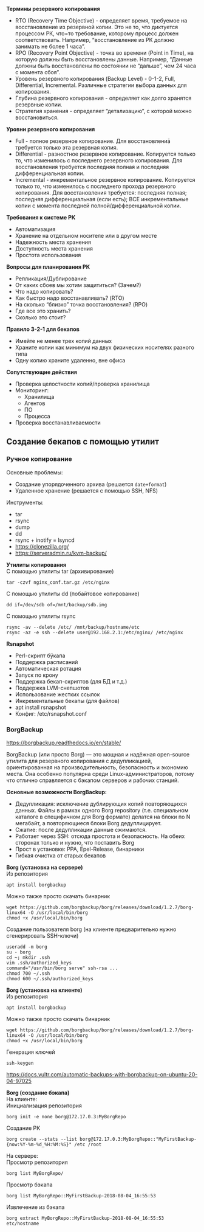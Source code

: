 __Термины резервного копирования__   
- RTO (Recovery Time Objective) - определяет время, требуемое на восстановление из резервной копии. Это не то, что диктуется процессом РК, что=то требование, которому процесс должен соответствовать. Например, “восстановление из РК должно занимать
не более 1 часа”.
- RPO (Recovery Point Objective) - точка во времени (Point in Time), на которую должны быть восстановлены данные. Например, “Данные должны быть восстановлены по состоянии не “дальше”, чем 24 часа с момента сбоя”.
- Уровень резервного копирования (Backup Level) - 0-1-2, Full, Differential, Incremental. Различные стратегии выбора данных для копирования.
- Глубина резервного копирования - определяет как долго хранятся резервные копии.
- Стратегия хранения - определяет “детализацию”, с которой можно восстановиться.

__Уровни резервного копирования__     
- Full - полное резервное копирование. Для восстановлениā требуется только эта резервная копия.
- Differential - разностное резервное копирование. Копируется только то, что изменилось с последнего резервного копирования. Для восстановления требуется последняя полная и последняя дифференциальная копии.
- Incremental - инкрементальное резервное копирование. Копируется только то, что изменилось с последнего прохода резервного копирования. Для восстановления требуется: последняя полная; последняя дифференциальная (если есть); ВСЕ инкрементальные копии с момента последней полной/дифференциальной копии.


__Требования к системе РК__  
- Автоматизация
- Хранение на отдельном носителе или в другом месте
- Надежность места хранения
- Доступность места хранения
- Простота использования


__Вопросы для планирования РК__    
- Репликация/Дублирование
- От каких сбоев мы хотим защититься? (Зачем?)
- Что надо копировать?
- Как быстро надо восстанавливать? (RTO)
- На сколько “близко” точка восстановления? (RPO)
- Где все это хранить?
- Сколько это стоит?


__Правило 3-2-1 для бекапов__     
- Имейте не менее трех копий данных
- Храните копии как минимум на двух физических носителях разного типа
- Одну копию храните удаленно, вне офиса


__Сопутствующие действия__    
- Проверка целостности копий/проверка хранилища
- Мониторинг:
   - Хранилища
   - Агентов
   - ПО
   - Процесса
- Проверка восстанавливаемости    

## Создание бекапов с помощью утилит
### Ручное копирование
Основные проблемы:
- Создание упорядоченного архива (решается `date+format`)
- Удаленное хранение (решается с помощью SSH, NFS)


Инструменты:
- tar
- rsync
- dump
- dd
- rsync + inotify = lsyncd
- https://clonezilla.org/
- https://serveradmin.ru/kvm-backup/


__Утилиты копирования__      
С помощью утилиты tar (архивирование)
```
tar -czvf nginx_conf.tar.gz /etc/nginx
```
С помощью утилиты dd (побайтовое копирование)
```
dd if=/dev/sdb of=/mnt/backup/sdb.img
```
С помощью утилиты rsync
```
rsync -av --delete /etc/ /mnt/backup/hostname/etc
rsync -az -e ssh --delete user@192.168.2.1:/etc/nginx/ /etc/nginx
```

__Rsnapshot__    
- Perl-скрипт бÿкапа
- Поддержка расписаний
- Автоматическая ротация
- Запуск по крону
- Поддержка бекап-скриптов (для БД и т.д.)
- Поддержка LVM-снепшотов
- Использование жестких ссылок
- Инкрементальные бекапы (для файлов)
- apt install rsnapshot
- Конфиг: /etc/rsnapshot.conf

### BorgBackup    
https://borgbackup.readthedocs.io/en/stable/     


BorgBackup (или просто Borg) — это мощная и надёжная open-source утилита для резервного копирования с дедупликацией, ориентированная на производительность, безопасность и экономию места. Она особенно популярна среди Linux-администраторов, потому что отлично справляется с бэкапом серверов и рабочих станций.    

__Основные возможности BorgBackup:__     
- Дедупликация: исключение дублирующих копий повторяющихся данных. Файлы в рамках одного Borg repository (т.е. специальном каталоге в специфичном для Borg формате) делатся на блоки по N мегабайт, а повторяющиеся блоки Borg дедуплицирует.
- Сжатие: после дедупликации данные сжимаются.
- Работает через SSH: отсюда простота и безопасность. На обеих сторонах только и нужно, что поставить Borg
- Прост в установке: PPA, Epel-Release, бинарники
- Гибкая очистка от старых бекапов

__Borg (установка на сервере)__     
Из репозитория
```
apt install borgbackup
```
Можно также просто скачать бинарник
```
wget https://github.com/borgbackup/borg/releases/download/1.2.7/borg-linux64 -O /usr/local/bin/borg
chmod +x /usr/local/bin/borg
```
Создание пользователя borg (на клиенте предварительно нужно сгенерировать SSH-ключи)
```
useradd -m borg
su - borg
cd ~; mkdir .ssh
vim .ssh/authorized_keys
command="/usr/bin/borg serve" ssh-rsa ...
chmod 700 ~/.ssh
chmod 600 ~/.ssh/authorized_keys
```

__Borg (установка на клиенте)__     
Из репозитория
```
apt install borgbackup
```
Можно также просто скачать бинарник
```
wget https://github.com/borgbackup/borg/releases/download/1.2.7/borg-linux64 -O /usr/local/bin/borg
chmod +x /usr/local/bin/borg
```
Генерация ключей
```
ssh-keygen
```
https://docs.vultr.com/automatic-backups-with-borgbackup-on-ubuntu-20-04-97025     

__Borg (создание бэкапа)__    
На клиенте:    
Инициализация репозитория
```
borg init -e none borg@172.17.0.3:MyBorgRepo
```
Создание РК
```
borg create --stats --list borg@172.17.0.3:MyBorgRepo::"MyFirstBackup-{now:%Y-%m-%d_%H:%M:%S}" /etc /root
```
На сервере:    
Просмотр репозитория
```
borg list MyBorgRepo/
```
Просмотр бэкапа    
```
borg list MyBorgRepo::MyFirstBackup-2018-08-04_16:55:53
```
Извлечение из бэкапа
```
borg extract MyBorgRepo::MyFirstBackup-2018-08-04_16:55:53 etc/hostname
```
